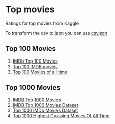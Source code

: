 # Top movies
Ratings for top movies from Kaggle

To transform the csv to json you can use [csvjson](https://csvjson.com/)

## Top 100 Movies
1. [IMDb Top 100 Movies](https://www.kaggle.com/datasets/themrityunjaypathak/imdb-top-100-movies)
2. [Top 100 IMDB movies](https://www.kaggle.com/datasets/mayurkadam9833/top-100-imdb-movies)
3. [Top 100 Movies of all time](https://www.kaggle.com/datasets/shubhamoujlayan/top-100-movies-of-all-time)


## Top 1000 Movies
1. [IMDB Top 1000 Movies](https://www.kaggle.com/datasets/arthurchongg/imdb-top-1000-movies)
2. [IMDB Top 1000 Movies Dataset](https://www.kaggle.com/datasets/ritiksharma07/imdb-top-1000-movies-dataset)
3. [Top 1000 IMDb Movies Dataset](https://www.kaggle.com/datasets/inductiveanks/top-1000-imdb-movies-dataset)
4. [Top 1000 Highest Grossing Movies Of All Time](https://www.kaggle.com/datasets/therealoise/top-1000-highest-grossing-movies-of-all-time)
